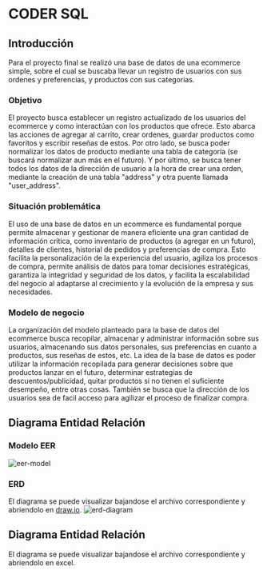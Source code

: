 # CODER SQL

## Introducción

Para el proyecto final se realizó una base de datos de una ecommerce simple, sobre el cual se buscaba llevar un registro de usuarios con sus ordenes y preferencias, y productos con sus categorias.

### Objetivo

El proyecto busca establecer un registro actualizado de los usuarios del ecommerce y como interactúan con los productos que ofrece. Esto abarca las acciones de agregar al carrito, crear ordenes, guardar productos como favoritos y escribir reseñas de estos. Por otro lado, se busca poder normalizar los datos de producto mediante una tabla de categoría (se buscará normalizar aun más en el futuro). Y por último, se busca tener todos los datos de la dirección de usuario a la hora de crear una orden, mediante la creación de una tabla "address" y otra puente llamada "user_address".

### Situación problemática

El uso de una base de datos en un ecommerce es fundamental porque permite almacenar y gestionar de manera eficiente una gran cantidad de información crítica, como inventario de productos (a agregar en un futuro), detalles de clientes, historial de pedidos y preferencias de compra. Esto facilita la personalización de la experiencia del usuario, agiliza los procesos de compra, permite análisis de datos para tomar decisiones estratégicas, garantiza la integridad y seguridad de los datos, y facilita la escalabilidad del negocio al adaptarse al crecimiento y la evolución de la empresa y sus necesidades.

### Modelo de negocio

La organización del modelo planteado para la base de datos del ecommerce busca recopilar, almacenar y administrar información sobre sus usuarios, almacenando sus datos personales, sus preferencias en cuanto a productos, sus reseñas de estos, etc.
La idea de la base de datos es poder utilizar la información recopilada para generar decisiones sobre que productos lanzar en el futuro, determinar estrategias de descuentos/publicidad, quitar productos si no tienen el suficiente desempeño, entre otras cosas.
También se busca que la dirección de los usuarios sea de facil acceso para agilizar el proceso de finalizar compra.

## Diagrama Entidad Relación

### Modelo EER

![eer-model](https://github.com/jp-quintana/coder-sql/assets/87621233/9535b089-7046-4aa0-b30c-a03d8bf043ed)

### ERD

El diagrama se puede visualizar bajandose el archivo correspondiente y abriendolo en [draw.io](https://app.diagrams.net/).
![erd-diagram](https://github.com/jp-quintana/coder-sql/assets/87621233/86fd79b1-b55d-4593-8e0f-d8afb7319884)


## Diagrama Entidad Relación

El diagrama se puede visualizar bajandose el archivo correspondiente y abriendolo en excel.

